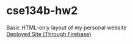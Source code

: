# cse134b-hw2
Basic HTML-only layout of my personal website    
[Deployed Site (Through Firebase)](https://cse134b-hw2-5b643.web.app/)